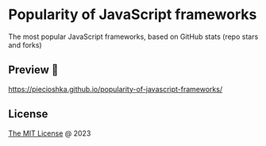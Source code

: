 # Popularity of JavaScript frameworks

The most popular JavaScript frameworks, based on GitHub stats (repo stars and forks)

## Preview 🎉

<https://piecioshka.github.io/popularity-of-javascript-frameworks/>

## License

[The MIT License](http://piecioshka.mit-license.org) @ 2023
